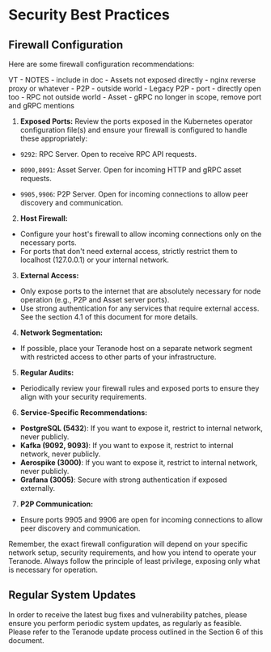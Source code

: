 # Security Best Practices



## Firewall Configuration


Here are some firewall configuration recommendations:

VT - NOTES - include in doc - Assets not exposed directly - nginx reverse proxy or whatever
    - P2P - outside world
    - Legacy P2P - port - directly open too
    - RPC not outside world
    - Asset - gRPC no longer in scope, remove port and gRPC mentions


1. **Exposed Ports:**
Review the ports exposed in the Kubernetes operator configuration file(s) and ensure your firewall is configured to handle these appropriately:
- `9292`: RPC Server. Open to receive RPC API requests.

- `8090,8091`: Asset Server. Open for incoming HTTP and gRPC asset requests.

- `9905,9906`:  P2P Server. Open for incoming connections to allow peer discovery and communication.



2. **Host Firewall:**

- Configure your host's firewall to allow incoming connections only on the necessary ports.
- For ports that don't need external access, strictly restrict them to localhost (127.0.0.1) or your internal network.



3. **External Access:**

- Only expose ports to the internet that are absolutely necessary for node operation (e.g., P2P and Asset server ports).
- Use strong authentication for any services that require external access. See the section 4.1 of this document for more details.

4. **Network Segmentation:**

- If possible, place your Teranode host on a separate network segment with restricted access to other parts of your infrastructure.



5. **Regular Audits:**

- Periodically review your firewall rules and exposed ports to ensure they align with your security requirements.



6. **Service-Specific Recommendations:**

- **PostgreSQL (5432**): If you want to expose it, restrict to internal network, never publicly.
- **Kafka (9092, 9093)**: If you want to expose it, restrict to internal network, never publicly.
- **Aerospike (3000)**: If you want to expose it, restrict to internal network, never publicly.
- **Grafana (3005)**: Secure with strong authentication if exposed externally.



7. **P2P Communication:**

- Ensure ports 9905 and 9906 are open for incoming connections to allow peer discovery and communication.



Remember, the exact firewall configuration will depend on your specific network setup, security requirements, and how you intend to operate your Teranode. Always follow the principle of least privilege, exposing only what is necessary for operation.




## Regular System Updates



In order to receive the latest bug fixes and vulnerability patches, please ensure you perform periodic system updates, as regularly as feasible. Please refer to the Teranode update process outlined in the Section 6 of this document.
